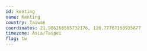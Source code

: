 ```yaml
---
id: kenting
name: Kenting
country: Taiwan
coordinates: 21.986260505732176, 120.77767168935877
timezone: Asia/Taipei
flag: tw
---
```

